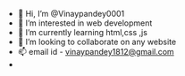 - 👋 Hi, I’m @Vinaypandey0001
- 👀 I’m interested in web development 
- 🌱 I’m currently learning html,css ,js
- 💞️ I’m looking to collaborate on any website 
- 📫 email id - vinaypandey1812@gmail.com
- 

<!---
Vinaypandey0001/Vinaypandey0001 is a ✨ special ✨ repository because its `README.md` (this file) appears on your GitHub profile.
You can click the Preview link to take a look at your changes.
--->
